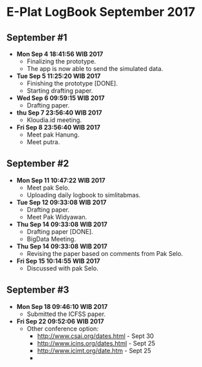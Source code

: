E-Plat LogBook September 2017
=======================

September #1
------------
- **Mon Sep  4 18:41:56 WIB 2017**
	- Finalizing the prototype.
	- The app is now able to send the simulated data. 
- **Tue Sep  5 11:25:20 WIB 2017**
	- Finishing the prototype [DONE].
	- Starting drafting paper.
- **Wed Sep  6 09:59:15 WIB 2017**
	- Drafting paper.
- **thu Sep 7 23:56:40 WIB 2017**
	- Kloudia.id meeting.
- **Fri Sep 8 23:56:40 WIB 2017**
	- Meet pak Hanung.
	- Meet putra.

September #2
------------
- **Mon Sep 11 10:47:22 WIB 2017**
	- Meet pak Selo.
	- Uploading daily logbook to simlitabmas.
- **Tue Sep 12 09:33:08 WIB 2017**
	- Drafting paper.
	- Meet Pak Widyawan.
- **Thu Sep 14 09:33:08 WIB 2017**
	- Drafting paper [DONE].
	- BigData Meeting.
- **Thu Sep 14 09:33:08 WIB 2017**
	- Revising the paper based on comments from Pak Selo.
- **Fri Sep 15 10:14:55 WIB 2017**
	- Discussed with pak Selo.

September #3
------------
- **Mon Sep 18 09:46:10 WIB 2017**
	- Submitted the ICFSS paper.
- **Fri Sep 22 09:52:06 WIB 2017**
	- Other conference option:
		- http://www.csai.org/dates.html - Sept 30
		- http://www.icins.org/dates.html - Sept 25
		- http://www.icimt.org/date.htm - Sept 25
		- 